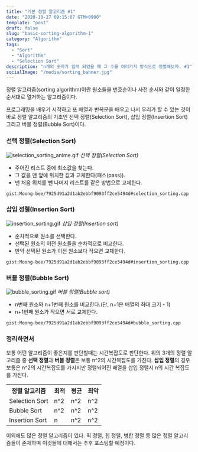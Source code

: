 ```yaml
---
title: "기본 정렬 알고리즘 #1"
date: "2020-10-27 09:15:07 GTM+0900"
template: "post"
draft: false
slug: "basic-sorting-algorithm-1"
category: "Algorithm"
tags:
  - "Sort"
  - "Algorithm"
  - "Selection Sort"
description: "n개의 숫자가 입력 되었을 때 그 수를 여러가지 방식으로 정렬해보자. #1"
socialImage: "/media/sorting_banner.jpg"
---
```


정렬 알고리즘(sorting algorithm)이란 원소들을 번호순이나 사전 순서와 같이 일정한 순서대로 열거하는 알고리즘이다.

프로그래밍을 배우기 시작하고 또 배열과 반복문을 배우고 나서 우리가 할 수 있는 것이 바로 정렬 알고리즘의 기초인 선택 정렬(Selection Sort), 삽입 정렬(Insertion Sort) 그리고 버블 정렬(Bubble Sort)이다.

### 선택 정렬(Selection Sort)

![selection_sorting_anime.gif](/media/selection_sorting_anime.gif) _선택 정렬(Selection Sort)_

- 주어진 리스트 중에 최소값을 찾는다.
- 그 값을 맨 앞에 위치한 값과 교체한다(패스(pass)).
- 맨 처음 위치를 뺀 나머지 리스트를 같은 방법으로 교체한다.

`gist:Moong-bee/7925d91a2d1ab2ebbf9093ff2ce5494d#selection_sorting.cpp`

### 삽입 정렬(Insertion Sort)

![insertion_sorting.gif](/media/insertion_sorting.gif) _삽입 정렬(Insertion sort)_

- 순차적으로 원소를 선택한다.
- 선택된 원소의 이전 원소들을 순차적으로 비교한다.
- 만약 선택된 원소가 이전 원소보다 작으면 교체한다.

`gist:Moong-bee/7925d91a2d1ab2ebbf9093ff2ce5494d#insertion_sorting.cpp`

### 버블 정렬(Bubble Sort)

![bubble_sorting.gif](/media/bubble_sorting.gif) _버블 정렬(Bubble sort)_

- n번째 원소와 n+1번째 원소를 비교한다.(단, n+1은 배열의 최대 크기 - 1)
- n+1번째 원소가 작으면 서로 교체한다.

`gist:Moong-bee/7925d91a2d1ab2ebbf9093ff2ce5494d#bubble_sorting.cpp`

### 정리하면서

보통 어떤 알고리즘이 좋은지를 판단할때는 시간복잡도로 판단한다. 위의 3개의 정렬 알고리즘 중 **선택 정렬**과 **버블 정렬**은 보통 n^2의 시간복잡도를 가진다. **삽입 정렬**의 경우 보통은 n^2의 시간복잡도를 가지지만 정렬되어진 배열을 삽입 정렬시 n의 시간 복잡도를 가진다.

<table class='sort_algorithm'>
  <tr>
    <th>정렬 알고리즘</th>
    <th>최적</th>
    <th>평균</th>
    <th>최악</th>
  </tr>
  <tr>
    <td>Selection Sort</td>
    <td>n^2</td>
    <td>n^2</td>
    <td>n^2</td>
  </tr>
  <tr>
    <td>Bubble Sort</td>
    <td>n^2</td>
    <td>n^2</td>
    <td>n^2</td>
  </tr>
  <tr>
    <td>Insertion Sort</td>
    <td>n</td>
    <td>n^2</td>
    <td>n^2</td>
  </tr>
</table>

이외에도 많은 정렬 알고리즘이 있다. 퀵 정렬, 힙 정렬, 병합 정렬 등 많은 정렬 알고리즘들이 존재하며 이것들에 대해서는 추후 포스팅할 예정이다.
